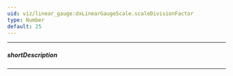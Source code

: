 ```yaml
---
uid: viz/linear_gauge:dxLinearGaugeScale.scaleDivisionFactor
type: Number
default: 25
---
```

---
##### shortDescription
<!-- Description goes here -->

---
